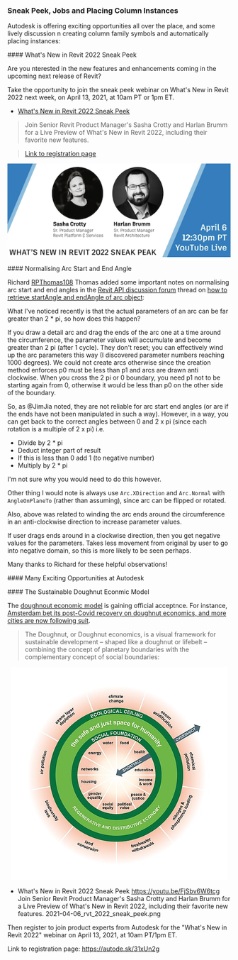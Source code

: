 <head>
<meta http-equiv="Content-Type" content="text/html; charset=utf-8">
<link rel="stylesheet" type="text/css" href="bc.css">
<script src="https://cdn.rawgit.com/google/code-prettify/master/loader/run_prettify.js" type="text/javascript"></script>
</head>

<!---

- What's New in Revit 2022 Sneak Peek
  https://youtu.be/FjSbv6W6tcg
  Join Senior Revit Product Manager's Sasha Crotty and Harlan Brumm for a Live Preview of What's New in Revit 2022, including their favorite new features.

- normalise arc start and end angle
  How to retrieve startAngle and endAngle of Arc object
  https://forums.autodesk.com/t5/revit-api-forum/how-to-retrieve-startangle-and-endangle-of-arc-object/m-p/10213537#M54910

- the doughnout economic model is gaining official acceptnce, e.g.,
  https://en.wikipedia.org/wiki/Doughnut_(economic_model)
  Amsterdam bet its post-Covid recovery on ‘doughnut’ economics — more cities are now following suit
  https://www.cnbc.com/2021/03/25/amsterdam-brussels-bet-on-doughnut-economics-amid-covid-crisis.html

- create a set of column types from a list of dimensions
  https://forums.autodesk.com/t5/revit-api-forum/create-columns-types/m-p/10181049
  +
- Automatic Column Creation from Imported CAD Drawing
  https://forums.autodesk.com/t5/revit-api-forum/automatic-column-creation-from-imported-cad-drawing/m-p/9648240

- The Object Oriented Guide to Microservices & Serverless Architecture Whitepaper
  https://www.mongodb.com/collateral/download-the-oo-guide-to-microservices-and-serverless-architecture?utm_campaign=stack_ww_dg_flighted_overflowooguide_wp_dev&utm_source=stackoverflow&utm_medium=sponsored_newsletter

- Intriguing new result from the LHCb experiment at CERN
  https://home.cern/news/news/physics/intriguing-new-result-lhcb-experiment-cern
  The LHCb results strengthen hints of a violation of lepton flavour universality
  LHCb (Large Hadron Collider beauty) collaboration
  Today the LHCb experiment at CERN announced new results which, if confirmed, would suggest hints of a violation of the Standard Model of particle physics.
  
  [Standard Model](https://home.cern/science/physics/standard-model)
  The Standard Model explains how the basic building blocks of matter interact, governed by four fundamental forces.
  The theories and discoveries of thousands of physicists since the 1930s have resulted in a remarkable insight into the fundamental structure of matter: everything in the universe is found to be made from a few basic building blocks called fundamental particles, governed by four fundamental forces. Our best understanding of how these particles and three of the forces are related to each other is encapsulated in the Standard Model of particle physics. Developed in the early 1970s, it has successfully explained almost all experimental results and precisely predicted a wide variety of phenomena. Over time and through many experiments, the Standard Model has become established as a well-tested physics theory.
  
  [Standard Model](https://en.wikipedia.org/wiki/Standard_Model)

twitter:

in the #RevitAPI @AutodeskForge @AutodeskRevit #bim #DynamoBim #ForgeDevCon 

&ndash; 
...

linkedin:

#bim #DynamoBim #ForgeDevCon #Revit #API #IFC #SDK #AI #VisualStudio #Autodesk #AEC #adsk

the [Revit API discussion forum](http://forums.autodesk.com/t5/revit-api-forum/bd-p/160) thread

<center>
<img src="img/" alt="" title="" width="600"/>
<p style="font-size: 80%; font-style:italic"></p>
<p style="font-size: 80%; font-style:italic">
<a href=""></a>
</p>
</center>

-->

### Sneak Peek, Jobs and Placing Column Instances

Autodesk is offering exciting opportunities all over the place, and some lively discussion n creating column family symbols and automatically placing instances:

####<a name="2"></a> What's New in Revit 2022 Sneak Peek

Are you nterested in the new features and enhancements coming in the upcoming next release of Revit?

Take the opportunity to join the sneak peek webinar on What's New in Revit 2022 next week, on April 13, 2021, at 10am PT or 1pm ET.

- [What's New in Revit 2022 Sneak Peek](https://youtu.be/FjSbv6W6tcg)

> Join Senior Revit Product Manager's Sasha Crotty and Harlan Brumm for a Live Preview of What's New in Revit 2022, including their favorite new features.

> [Link to registration page](https://autode.sk/31xUn2g)

<center>
<img src="img/2021-04-06_rvt_2022_sneak_peek.png" alt="Revit 2022 sneak peek" title="Revit 2022 sneak peek" width="524"/> <!-- 524 -->
</center>


####<a name="4"></a> Normalising Arc Start and End Angle

Richard [RPThomas108](https://forums.autodesk.com/t5/user/viewprofilepage/user-id/1035859) Thomas added some important notes on normalising arc start and end angles in
the [Revit API discussion forum](http://forums.autodesk.com/t5/revit-api-forum/bd-p/160) thread
on [how to retrieve startAngle and endAngle of arc object](https://forums.autodesk.com/t5/revit-api-forum/how-to-retrieve-startangle-and-endangle-of-arc-object/m-p/10213537):

What I've noticed recently is that the actual parameters of an arc can be far greater than 2 * pi, so how does this happen?

If you draw a detail arc and drag the ends of the arc one at a time around the circumference, the parameter values will accumulate and become greater than 2 pi (after 1 cycle).
They don't reset; you can effectively wind up the arc parameters this way (I discovered parameter numbers reaching 1000 degrees).
We could not create arcs otherwise since the creation method enforces p0 must be less than p1 and arcs are drawn anti clockwise.
When you cross the 2 pi or 0 boundary, you need p1 not to be starting again from 0, otherwise it would be less than p0 on the other side of the boundary.

So, as @JimJia noted, they are not reliable for arc start end angles (or are if the ends have not been manipulated in such a way).
However, in a way, you can get back to the correct angles between 0 and 2 x pi (since each rotation is a multiple of 2 x pi) i.e.

- Divide by 2 * pi
- Deduct integer part of result
- If this is less than 0 add 1 (to negative number)
- Multiply by 2 * pi

I'm not sure why you would need to do this however.

Other thing I would note is always use `Arc.XDirection` and `Arc.Normal` with `AngleOnPlaneTo` (rather than assuming), since arc can be flipped or rotated.

Also, above was related to winding the arc ends around the circumference in an anti-clockwise direction to increase parameter values.

If user drags ends around in a clockwise direction, then you get negative values for the parameters.
Takes less movement from original by user to go into negative domain, so this is more likely to be seen perhaps.

Many thanks to Richard for these helpful observations!

####<a name="4"></a> Many Exciting Opportunities at Autodesk


####<a name="5"></a> The Sustainable Doughnut Econmic Model

The [doughnout economic model](https://en.wikipedia.org/wiki/Doughnut_(economic_model)) is
gaining official acceptnce.
For instance, [Amsterdam bet its post-Covid recovery on doughnut economics, and more cities are now following suit](https://www.cnbc.com/2021/03/25/amsterdam-brussels-bet-on-doughnut-economics-amid-covid-crisis.html).

> The Doughnut, or Doughnut economics, is a visual framework for sustainable development &ndash; shaped like a doughnut or lifebelt &ndash; combining the concept of planetary boundaries with the complementary concept of social boundaries:

<center>
<img src="img/doughnut_economic_model.jpg" alt="Doughnut econmic model" title="Doughnut econmic model" width="489"/> <!-- 489 -->
</center>

- What's New in Revit 2022 Sneak Peek
  https://youtu.be/FjSbv6W6tcg
  Join Senior Revit Product Manager's Sasha Crotty and Harlan Brumm for a Live Preview of What's New in Revit 2022, including their favorite new features.
  2021-04-06_rvt_2022_sneak_peek.png

Then register to join product experts from Autodesk for the "What's New in Revit 2022" webinar on April 13, 2021, at 10am PT/1pm ET.

Link to registration page: https://autode.sk/31xUn2g
